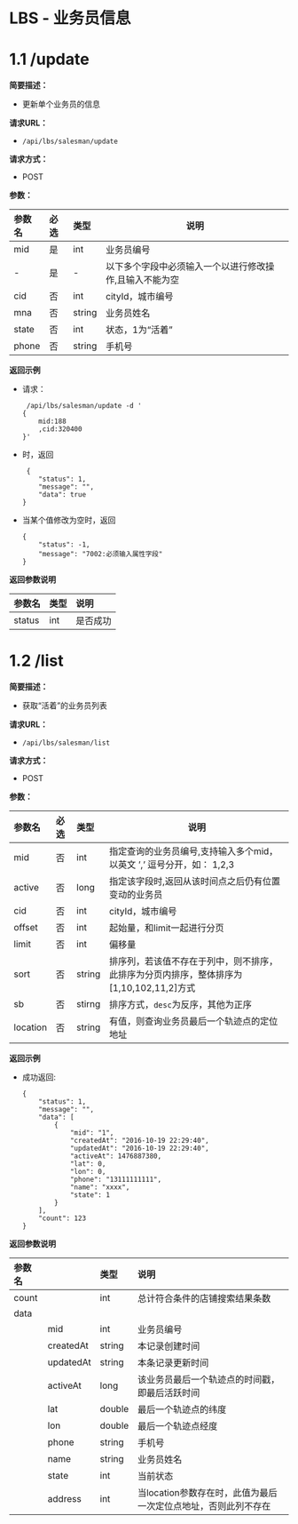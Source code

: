 
# LBS - 业务员信息

# 1.1 /update

**简要描述：** 
- 更新单个业务员的信息

**请求URL：** 
- ` /api/lbs/salesman/update `
  
**请求方式：**
- POST 

**参数：** 

|参数名|必选|类型|说明|
|:----|:---|:-----|-----|
|mid   |是|int |业务员编号|
|-|是|-|以下多个字段中必须输入一个以进行修改操作,且输入不能为空|
|cid|否|int|cityId，城市编号|
|mna|否|string|业务员姓名|
|state|否|int|状态，1为“活着”|
|phone|否|string|手机号|

**返回示例**

- 请求：

	```
	 /api/lbs/salesman/update -d '
	{
		mid:188
		,cid:320400
	}'
	```
- 时，返回

	``` 
	 {
	    "status": 1,
	    "message": "",
    	"data": true
	}
	```

- 当某个值修改为空时，返回
	```
	{
	    "status": -1,
	    "message": "7002:必须输入属性字段"
	}
	```

**返回参数说明** 

|参数名|类型|说明|
|:----|:---|:-----|
|status|int|是否成功|

# 1.2 /list

**简要描述：** 
- 获取“活着”的业务员列表

**请求URL：** 
- ` /api/lbs/salesman/list `
  
**请求方式：**
- POST 

**参数：** 

|参数名|必选|类型|说明|
|:----|:---|:-----|-----|
|mid   |否|int |指定查询的业务员编号,支持输入多个mid，以英文 ’,’ 逗号分开，如： 1,2,3|
|active|否|long|指定该字段时,返回从该时间点之后仍有位置变动的业务员|
|cid|否|int|cityId，城市编号|
|offset|否|int|起始量，和limit一起进行分页|
|limit|否|int|偏移量|
|sort|否|string|排序列，若该值不存在于列中，则不排序，此排序为分页内排序，整体排序为[1,10,102,11,2]方式|
|sb|否|stirng|排序方式，`desc`为反序，其他为正序|
|location|否|string|有值，则查询业务员最后一个轨迹点的定位地址|

**返回示例**

- 成功返回:

	``` 
	{
	    "status": 1,
	    "message": "",
	    "data": [
	        {
	            "mid": "1",
	            "createdAt": "2016-10-19 22:29:40",
	            "updatedAt": "2016-10-19 22:29:40",
	            "activeAt": 1476887380,
	            "lat": 0,
	            "lon": 0,
	            "phone": "13111111111",
	            "name": "xxxx",
	            "state": 1
	        }
	    ],
	    "count": 123
	}
	```

**返回参数说明** 

|参数名||类型|说明|
|:----|:---|:---|:-----|
|count||int|总计符合条件的店铺搜索结果条数|
|data|   |     ||
||mid  |int     |业务员编号|
||createdAt|string|本记录创建时间|
||updatedAt|string|本条记录更新时间|
||activeAt|long|该业务员最后一个轨迹点的时间戳，即最后活跃时间|
||lat|double|最后一个轨迹点的纬度|
||lon|double|最后一个轨迹点经度|
||phone|string|手机号|
||name|string|业务员姓名|
||state|int|当前状态|
||address|int|当location参数存在时，此值为最后一次定位点地址，否则此列不存在|

